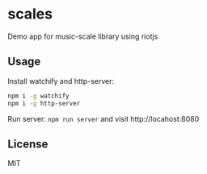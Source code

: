 # scales

Demo app for music-scale library using riotjs

## Usage

Install watchify and http-server:

```bash
npm i -g watchify
npm i -g http-server
```

Run server: `npm run server` and visit http://locahost:8080

## License

MIT
